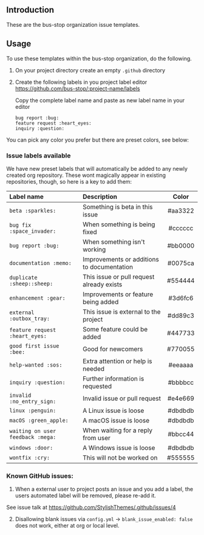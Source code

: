 ## Introduction

These are the bus-stop organization issue templates.


## Usage

To use these templates within the bus-stop organization, do the following.

1. On your project directory create an empty `.github` directory
2. Create the following labels in you project label editor
   https://github.com/bus-stop/:project-name/labels

   Copy the complete label name and paste as new label name in your editor

   `bug report :bug:`<br>
   `feature request :heart_eyes:`<br>
   `inquiry :question:`<br>

You can pick any color you prefer but there are preset colors, see below:

### Issue labels available

We have new preset labels that will automatically be added to any newly created org repository.
These wont magically appear in existing repositories, though, so here is a key to add them:


| Label name                        | Description                                | Color   |
| :-------------------------------- | :----------------------------------------- | :-----: |
| `beta :sparkles:`                 | Something is beta in this issue            | #aa3322 |
| `bug fix :space_invader:`         | When something is being fixed              | #cccccc |
| `bug report :bug:`                | When something isn't working               | #bb0000 |
| `documentation :memo:`            | Improvements or additions to documentation | #0075ca |
| `duplicate :sheep::sheep:`        | This issue or pull request already exists  | #554444 |
| `enhancement :gear:`              | Improvements or feature being added        | #3d6fc6 |
| `external :outbox_tray:`          | This issue is external to the project      | #dd89c3 |
| `feature request :heart_eyes:`    | Some feature could be added                | #447733 |
| `good first issue :bee:`          | Good for newcomers                         | #770055 |
| `help-wanted :sos:`               | Extra attention or help is needed          | #eeaaaa |
| `inquiry :question:`              | Further information is requested           | #bbbbcc |
| `invalid :no_entry_sign:`         | Invalid issue or pull request              | #e4e669 |
| `linux :penguin:`                 | A Linux issue is loose                     | #dbdbdb |
| `macOS :green_apple:`             | A macOS issue is loose                     | #dbdbdb |
| `waiting on user feedback :mega:` | When waiting for a reply from user         | #bbcc44 |
| `windows :door:`                  | A Windows issue is loose                   | #dbdbdb |
| `wontfix :cry:`                   | This will not be worked on                 | #555555 |

### Known GitHub issues:

1. When a external user to project posts an issue and you add a label,
the users automated label will be removed, please re-add it.

See issue talk at https://github.com/StylishThemes/.github/issues/4

2. Disallowing blank issues via `config.yml` -> `blank_issue_enabled: false` does not work,
either at org or local level.
